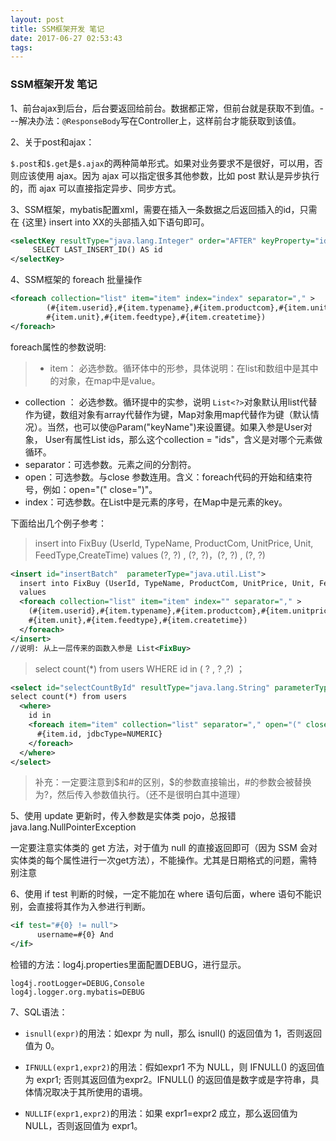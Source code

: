 ```yaml
---
layout: post
title: SSM框架开发 笔记
date: 2017-06-27 02:53:43
tags: 
---
```


### SSM框架开发 笔记

1、前台ajax到后台，后台要返回给前台。数据都正常，但前台就是获取不到值。---解决办法：`@ResponseBody`写在Controller上，这样前台才能获取到该值。

2、关于post和ajax：

`$.post`和`$.get`是`$.ajax`的两种简单形式。如果对业务要求不是很好，可以用，否则应该使用 ajax。因为 ajax 可以指定很多其他参数，比如 post 默认是异步执行的，而 ajax 可以直接指定异步、同步方式。

3、SSM框架，mybatis配置xml，需要在插入一条数据之后返回插入的id，只需在 {这里} insert into XX的头部插入如下语句即可。

```xml
<selectKey resultType="java.lang.Integer" order="AFTER" keyProperty="id">
     SELECT LAST_INSERT_ID() AS id
</selectKey>
```

<!-- more -->

4、SSM框架的 foreach 批量操作

```xml
<foreach collection="list" item="item" index="index" separator="," >  
        (#{item.userid},#{item.typename},#{item.productcom},#{item.unitprice},
        #{item.unit},#{item.feedtype},#{item.createtime})  
</foreach>
```

foreach属性的参数说明:
>- item： 必选参数。循环体中的形参，具体说明：在list和数组中是其中的对象，在map中是value。
- collection ： 必选参数。循环提中的实参，说明 `List<?>`对象默认用list代替作为键，数组对象有array代替作为键，Map对象用map代替作为键（默认情况）。当然，也可以使@Param("keyName")来设置键。如果入参是User对象， User有属性List ids，那么这个collection = "ids"，含义是对哪个元素做循环。
- separator：可选参数。元素之间的分割符。
- open：可选参数。与close 参数连用。含义：foreach代码的开始和结束符号，例如：open="("  close=")"。
- index：可选参数。在List中是元素的序号，在Map中是元素的key。

下面给出几个例子参考：

>insert into FixBuy (UserId, TypeName, ProductCom, UnitPrice, Unit, FeedType,CreateTime) values  (?, ?) , (?, ?)，(?, ?) , (?, ?)

```xml
<insert id="insertBatch"  parameterType="java.util.List">  
  insert into FixBuy (UserId, TypeName, ProductCom, UnitPrice, Unit, FeedType,CreateTime)
  values
  <foreach collection="list" item="item" index="" separator="," >  
    (#{item.userid},#{item.typename},#{item.productcom},#{item.unitprice},
    #{item.unit},#{item.feedtype},#{item.createtime})  
  </foreach>  
</insert>  
//说明: 从上一层传来的函数入参是 List<FixBuy>
```

>select count(*) from users WHERE id in ( ? , ? ,?) ；

```xml
<select id="selectCountById" resultType="java.lang.String" parameterType="java.util.List">    
select count(*) from users    
  <where>    
    id in    
    <foreach item="item" collection="list" separator="," open="(" close=")" index="">    
      #{item.id, jdbcType=NUMERIC}    
    </foreach>    
  </where>    
</select>   
```

>补充：一定要注意到$和#的区别，$的参数直接输出，#的参数会被替换为?，然后传入参数值执行。（还不是很明白其中道理）

5、使用 update 更新时，传入参数是实体类 pojo，总报错 java.lang.NullPointerException

一定要注意实体类的 get 方法，对于值为 null 的直接返回即可（因为 SSM 会对实体类的每个属性进行一次get方法），不能操作。尤其是日期格式的问题，需特别注意

6、使用 if  test 判断的时候，一定不能加在 where 语句后面，where 语句不能识别，会直接将其作为入参进行判断。

```xml
<if test="#{0} != null">
      username=#{0} And
</if>
```

检错的方法：log4j.properties里面配置DEBUG，进行显示。
```properties
log4j.rootLogger=DEBUG,Console
log4j.logger.org.mybatis=DEBUG
```

7、SQL语法：

- `isnull(expr)`的用法：如expr 为 null，那么 isnull() 的返回值为 1，否则返回值为 0。

- `IFNULL(expr1,expr2)`的用法：假如expr1 不为 NULL，则 IFNULL() 的返回值为 expr1; 否则其返回值为expr2。IFNULL() 的返回值是数字或是字符串，具体情况取决于其所使用的语境。

- `NULLIF(expr1,expr2)`的用法：如果 expr1=expr2 成立，那么返回值为 NULL，否则返回值为 expr1。